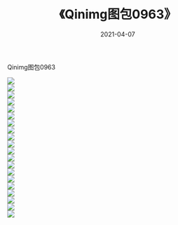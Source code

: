 ﻿---
layout: post
title:  《Qinimg图包0963》
date:   2021-04-07
img: http://imgx.orgx.ga/Qinimg图包/Qinimg图包0963/000.jpg
categories: [美女, 清纯, 唯美]
---

Qinimg图包0963

 ![](http://imgx.orgx.ga/Qinimg图包/Qinimg图包0963/001.jpg) <br>![](http://imgx.orgx.ga/Qinimg图包/Qinimg图包0963/002.jpg) <br>![](http://imgx.orgx.ga/Qinimg图包/Qinimg图包0963/003.jpg) <br>![](http://imgx.orgx.ga/Qinimg图包/Qinimg图包0963/004.jpg) <br>![](http://imgx.orgx.ga/Qinimg图包/Qinimg图包0963/005.jpg) <br>![](http://imgx.orgx.ga/Qinimg图包/Qinimg图包0963/006.jpg) <br>![](http://imgx.orgx.ga/Qinimg图包/Qinimg图包0963/007.jpg) <br>![](http://imgx.orgx.ga/Qinimg图包/Qinimg图包0963/008.jpg) <br>![](http://imgx.orgx.ga/Qinimg图包/Qinimg图包0963/009.jpg) <br>![](http://imgx.orgx.ga/Qinimg图包/Qinimg图包0963/010.jpg) <br>![](http://imgx.orgx.ga/Qinimg图包/Qinimg图包0963/011.jpg) <br>![](http://imgx.orgx.ga/Qinimg图包/Qinimg图包0963/012.jpg) <br>![](http://imgx.orgx.ga/Qinimg图包/Qinimg图包0963/013.jpg) <br>![](http://imgx.orgx.ga/Qinimg图包/Qinimg图包0963/014.jpg) <br>![](http://imgx.orgx.ga/Qinimg图包/Qinimg图包0963/015.jpg) <br>![](http://imgx.orgx.ga/Qinimg图包/Qinimg图包0963/016.jpg) <br>![](http://imgx.orgx.ga/Qinimg图包/Qinimg图包0963/017.jpg) <br>![](http://imgx.orgx.ga/Qinimg图包/Qinimg图包0963/018.jpg) <br>![](http://imgx.orgx.ga/Qinimg图包/Qinimg图包0963/019.jpg) <br>![](http://imgx.orgx.ga/Qinimg图包/Qinimg图包0963/020.jpg) <br>